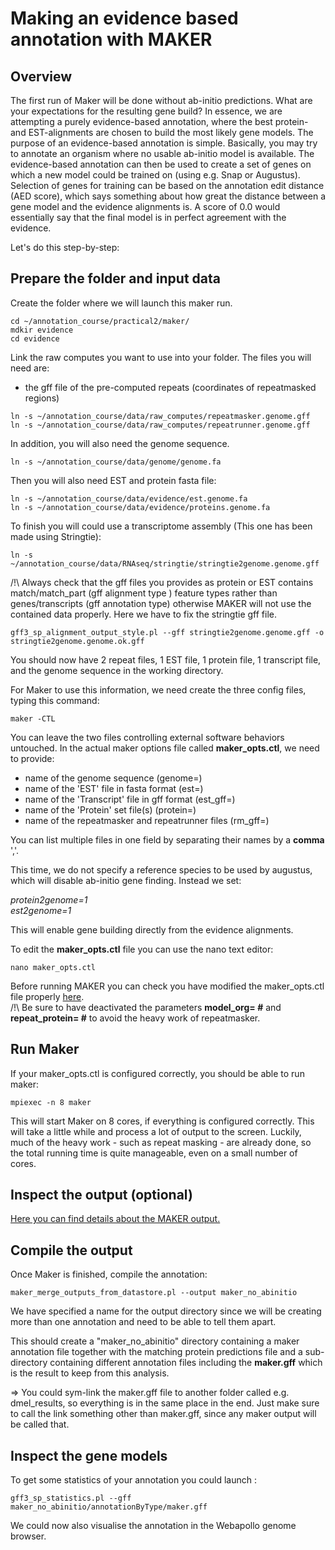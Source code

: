 # Making an evidence based annotation with MAKER

## Overview

The first run of Maker will be done without ab-initio predictions. What are your expectations for the resulting gene build? In essence, we are attempting a purely evidence-based annotation, where the best protein- and EST-alignments are chosen to build the most likely gene models. The purpose of an evidence-based annotation is simple. Basically, you may try to annotate an organism where no usable ab-initio model is available. The evidence-based annotation can then be used to create a set of genes on which a new model could be trained on (using e.g. Snap or Augustus). Selection of genes for training can be based on the annotation edit distance (AED score), which says something about how great the distance between a gene model and the evidence alignments is. A score of 0.0 would essentially say that the final model is in perfect agreement with the evidence.

Let's do this step-by-step:

## Prepare the folder and input data

Create the folder where we will launch this maker run.

```
cd ~/annotation_course/practical2/maker/
mdkir evidence
cd evidence
```

Link the raw computes you want to use into your folder. The files you will need are:

- the gff file of the pre-computed repeats (coordinates of repeatmasked regions)

```
ln -s ~/annotation_course/data/raw_computes/repeatmasker.genome.gff
ln -s ~/annotation_course/data/raw_computes/repeatrunner.genome.gff
```

In addition, you will also need the genome sequence.
```
ln -s ~/annotation_course/data/genome/genome.fa
```
Then you will also need EST and protein fasta file:  
```
ln -s ~/annotation_course/data/evidence/est.genome.fa 
ln -s ~/annotation_course/data/evidence/proteins.genome.fa
```
To finish you will could use a transcriptome assembly (This one has been made using Stringtie):
```
ln -s ~/annotation_course/data/RNAseq/stringtie/stringtie2genome.genome.gff
```

/!\\ Always check that the gff files you provides as protein or EST contains match/match_part (gff alignment type ) feature types rather than genes/transcripts (gff annotation type) otherwise MAKER will not use the contained data properly. Here we have to fix the stringtie gff file.

```
gff3_sp_alignment_output_style.pl --gff stringtie2genome.genome.gff -o stringtie2genome.genome.ok.gff
```

You should now have 2 repeat files, 1 EST file, 1 protein file, 1 transcript file, and the genome sequence in the working directory. 

For Maker to use this information, we need create the three config files, typing this command:
```
maker -CTL
```

You can leave the two files controlling external software behaviors untouched. In the actual maker options file called **maker_opts.ctl**, we need to provide:

- name of the genome sequence (genome=)
- name of the 'EST' file in fasta format  (est=)
- name of the 'Transcript' file in gff format (est_gff=)
- name of the 'Protein' set file(s) (protein=)
- name of the repeatmasker and repeatrunner files (rm_gff=) 

You can list multiple files in one field by separating their names by a **comma** ','.

This time, we do not specify a reference species to be used by augustus, which will disable ab-initio gene finding. Instead we set:
  
  <i>protein2genome=1</i>  
  <i>est2genome=1</i>

This will enable gene building directly from the evidence alignments.

To edit the **maker_opts.ctl** file you can use the nano text editor:
```
nano maker_opts.ctl
```

Before running MAKER you can check you have modified the maker_opts.ctl file properly [here](practical2_supl_maker.md).<br/>
/!\ Be sure to have deactivated the parameters **model\_org= #** and **repeat\_protein= #** to avoid the heavy work of repeatmasker.

## Run Maker

If your maker\_opts.ctl is configured correctly, you should be able to run maker:
```
mpiexec -n 8 maker
```
This will start Maker on 8 cores, if everything is configured correctly.
This will take a little while and process a lot of output to the screen. Luckily, much of the heavy work - such as repeat masking - are already done, so the total running time is quite manageable, even on a small number of cores.

## Inspect the output (optional)

[Here you can find details about the MAKER output.](practical2_supl2_maker.md)

## Compile the output

Once Maker is finished, compile the annotation:
```
maker_merge_outputs_from_datastore.pl --output maker_no_abinitio
```
We have specified a name for the output directory since we will be creating more than one annotation and need to be able to tell them apart.  

This should create a "maker\_no\_abinitio" directory containing a maker annotation file together with the matching protein predictions file and a sub-directory containing different annotation files including the **maker.gff** which is the result to keep from this analysis. 

=> You could sym-link the maker.gff file to another folder called e.g. dmel\_results, so everything is in the same place in the end. Just make sure to call the link something other than maker.gff, since any maker output will be called that.


## Inspect the gene models

To get some statistics of your annotation you could launch :
```
gff3_sp_statistics.pl --gff maker_no_abinitio/annotationByType/maker.gff
```

We could now also visualise the annotation in the Webapollo genome browser.
